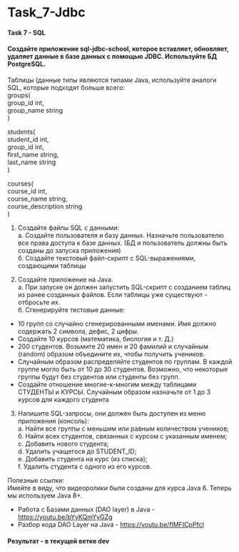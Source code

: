 # Task_7-Jdbc  
#### Task 7 - SQL  
#### Создайте приложение sql-jdbc-school, которое вставляет, обновляет, удаляет данные в базе данных с помощью JDBC. Используйте БД PostgreSQL.

Таблицы (данные типы являются типами Java, используйте аналоги SQL, которые подходят больше всего:  
groups(  
 group_id int,  
 group_name string  
 )  
  
students(  
 student_id int,  
 group_id int,  
 first_name string,  
 last_name string  
 )  
  
courses(  
 course_id int,  
 course_name string,  
 course_description string  
 )  
  
1. Создайте файлы SQL с данными:  
 а. Создайте пользователя и базу данных. Назначьте пользователю все права доступа к базе данных. (БД и пользователь должны быть созданы до запуска приложения)  
 б. Создайте текстовый файл-скрипт с SQL-выражениями, создающими таблицы  
  
2. Создайте приложение на Java.  
 а. При запуске он должен запустить SQL-скрипт с созданием таблиц из ранее созданных файлов. Если таблицы уже существуют - отбросьте их.  
 б. Сгенерируйте тестовые данные:  
-	10 групп со случайно сгенерированными именами. Имя должно содержать 2 символа, дефис, 2 цифры.  
-	Создайте 10 курсов (математика, биология и т. Д.)  
-	200 студентов. Возьмите 20 имен и 20 фамилий и случайным (random) образом объедините их, чтобы получить учеников.  
-	Случайным образом распределяйте студентов по группам. В каждой группе могло быть от 10 до 30 студентов. Возможно, что некоторые группы будут без студентов или студенты без групп.  
-	Создайте отношение многие-к-многим между таблицами СТУДЕНТЫ и КУРСЫ. Случайным образом назначьте от 1 до 3 курсов для каждого студента  
  
3. Напишите SQL-запросы, они должен быть доступен из меню приложения (консоль):  
 а. Найти все группы с меньшим или равным количеством учеников;  
 б. Найти всех студентов, связанных с курсом с указанным именем;  
 c. Добавить нового студента;  
 d. Удалить учащегося до STUDENT_ID;  
 е. Добавить студента на курс (из списка);  
 f. Удалить студента с одного из его курсов.  
  
Полезные ссылки:  
Имейте в виду, что видеоролики были созданы для курса Java 6. Теперь мы используем Java 8+.  
- Работа с Базами данных (DAO layer) в Java - https://youtu.be/bYyKQmYyGZg  
- Разбор кода DAO Layer на Java - https://youtu.be/flMFICpPfcI  

#### Результат - в текущей ветке dev

